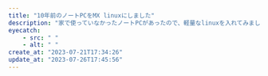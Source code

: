 ```yaml
---
title: "10年前のノートPCをMX linuxにしました"
description: "家で使っていなかったノートPCがあったので、軽量なlinuxを入れてみました。今のところ快適です。"
eyecatch: 
    - src: " "
    - alt: " "
create_at: "2023-07-21T17:34:26"
update_at: "2023-07-26T17:45:56"
---
```


